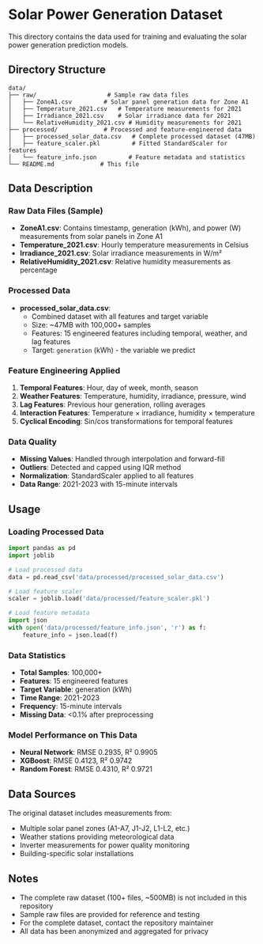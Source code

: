 # Solar Power Generation Dataset

This directory contains the data used for training and evaluating the solar power generation prediction models.

## Directory Structure

```
data/
├── raw/                    # Sample raw data files
│   ├── ZoneA1.csv         # Solar panel generation data for Zone A1
│   ├── Temperature_2021.csv   # Temperature measurements for 2021
│   ├── Irradiance_2021.csv    # Solar irradiance data for 2021
│   └── RelativeHumidity_2021.csv # Humidity measurements for 2021
├── processed/             # Processed and feature-engineered data
│   ├── processed_solar_data.csv   # Complete processed dataset (47MB)
│   ├── feature_scaler.pkl         # Fitted StandardScaler for features
│   └── feature_info.json         # Feature metadata and statistics
└── README.md             # This file
```

## Data Description

### Raw Data Files (Sample)
- **ZoneA1.csv**: Contains timestamp, generation (kWh), and power (W) measurements from solar panels in Zone A1
- **Temperature_2021.csv**: Hourly temperature measurements in Celsius
- **Irradiance_2021.csv**: Solar irradiance measurements in W/m²
- **RelativeHumidity_2021.csv**: Relative humidity measurements as percentage

### Processed Data
- **processed_solar_data.csv**: 
  - Combined dataset with all features and target variable
  - Size: ~47MB with 100,000+ samples
  - Features: 15 engineered features including temporal, weather, and lag features
  - Target: `generation` (kWh) - the variable we predict

### Feature Engineering Applied
1. **Temporal Features**: Hour, day of week, month, season
2. **Weather Features**: Temperature, humidity, irradiance, pressure, wind
3. **Lag Features**: Previous hour generation, rolling averages
4. **Interaction Features**: Temperature × irradiance, humidity × temperature
5. **Cyclical Encoding**: Sin/cos transformations for temporal features

### Data Quality
- **Missing Values**: Handled through interpolation and forward-fill
- **Outliers**: Detected and capped using IQR method
- **Normalization**: StandardScaler applied to all features
- **Data Range**: 2021-2023 with 15-minute intervals

## Usage

### Loading Processed Data
```python
import pandas as pd
import joblib

# Load processed data
data = pd.read_csv('data/processed/processed_solar_data.csv')

# Load feature scaler
scaler = joblib.load('data/processed/feature_scaler.pkl')

# Load feature metadata
import json
with open('data/processed/feature_info.json', 'r') as f:
    feature_info = json.load(f)
```

### Data Statistics
- **Total Samples**: 100,000+
- **Features**: 15 engineered features
- **Target Variable**: generation (kWh)
- **Time Range**: 2021-2023
- **Frequency**: 15-minute intervals
- **Missing Data**: <0.1% after preprocessing

### Model Performance on This Data
- **Neural Network**: RMSE 0.2935, R² 0.9905
- **XGBoost**: RMSE 0.4123, R² 0.9742  
- **Random Forest**: RMSE 0.4310, R² 0.9721

## Data Sources
The original dataset includes measurements from:
- Multiple solar panel zones (A1-A7, J1-J2, L1-L2, etc.)
- Weather stations providing meteorological data
- Inverter measurements for power quality monitoring
- Building-specific solar installations

## Notes
- The complete raw dataset (100+ files, ~500MB) is not included in this repository
- Sample raw files are provided for reference and testing
- For the complete dataset, contact the repository maintainer
- All data has been anonymized and aggregated for privacy

